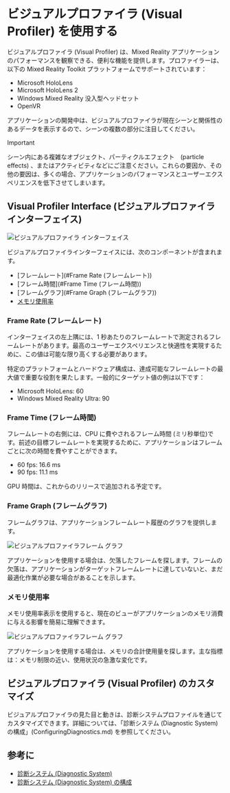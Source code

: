 # ビジュアルプロファイラ (Visual Profiler) を使用する

ビジュアルプロファイラ (Visual Profiler) は、Mixed Reality アプリケーションのパフォーマンスを観察できる、便利な機能を提供します。プロファイラーは、以下の Mixed Reality Toolkit プラットフォームでサポートされています：

- Microsoft HoloLens
- Microsoft HoloLens 2
- Windows Mixed Reality 没入型ヘッドセット
- OpenVR

アプリケーションの開発中は、ビジュアルプロファイラが現在シーンと関係性のあるデータを表示するので、シーンの複数の部分に注目してください。

> [!IMPORTANT]
> シーン内にある複雑なオブジェクト、パーティクルエフェクト　(particle effects) 、またはアクティビティなどにご注意ください。これらの要因か、その他の要因は、多くの場合、アプリケーションのパフォーマンスとユーザーエクスペリエンスを低下させてしまいます。

## Visual Profiler Interface (ビジュアルプロファイラインターフェイス)

![ビジュアルプロファイラ インターフェイス](../../Documentation/Images/Diagnostics/VisualProfiler.png)

ビジュアルプロファイラインターフェイスには、次のコンポーネントが含まれます。

- [フレームレート](#Frame Rate (フレームレート))
- [フレーム時間](#Frame Time (フレーム時間))
- [フレームグラフ](#Frame Graph (フレームグラフ))
- [メモリ使用率](#メモリ使用率)

### Frame Rate (フレームレート)

インターフェイスの左上隅には、1 秒あたりのフレームレートで測定されるフレームレートがあります。最高のユーザーエクスペリエンスと快適性を実現するために、この値は可能な限り高くする必要があります。

特定のプラットフォームとハードウェア構成は、達成可能なフレームレートの最大値で重要な役割を果たします。一般的にターゲット値の例は以下です：

- Microsoft HoloLens: 60
- Windows Mixed Reality Ultra: 90

### Frame Time (フレーム時間)

フレームレートの右側には、CPU に費やされるフレーム時間 (ミリ秒単位)です。前述の目標フレームレートを実現するために、アプリケーションはフレームごとに次の時間を費やすことができます。

- 60 fps: 16.6 ms
- 90 fps: 11.1 ms

GPU 時間は、これからのリリースで追加される予定です。

### Frame Graph (フレームグラフ)

フレームグラフは、アプリケーションフレームレート履歴のグラフを提供します。

![ビジュアルプロファイラフレーム グラフ](../../Documentation/Images/Diagnostics/VisualProfilerMissedFrames.png)

アプリケーションを使用する場合は、欠落したフレームを探します。フレームの欠落は、アプリケーションがターゲットフレームレートに達していないと、まだ最適化作業が必要な場合があることを示します。

### メモリ使用率

メモリ使用率表示を使用すると、現在のビューがアプリケーションのメモリ消費に与える影響を簡易に理解できます。

![ビジュアルプロファイラフレーム グラフ](../../Documentation/Images/Diagnostics/VisualProfilerMemory.png)

アプリケーションを使用する場合は、メモリの合計使用量を探します。主な指標は：メモリ制限の近い、使用状況の急激な変化です。

## ビジュアルプロファイラ (Visual Profiler) のカスタマイズ

ビジュアルプロファイラの見た目と動きは、診断システムプロファイルを通じてカスタマイズできます。詳細については、「診断システム (Diagnostic System) の構成」(ConfiguringDiagnostics.md) を参照してください。

## 参考に

- [診断システム (Diagnostic System)](DiagnosticsSystemGettingStarted.md)
- [診断システム (Diagnostic System) の構成](ConfiguringDiagnostics.md)
